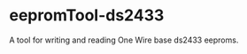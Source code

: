eepromTool-ds2433
=================

A tool for writing and reading One Wire base ds2433 eeproms.  
